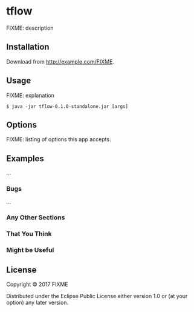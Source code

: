 # tflow

FIXME: description

## Installation

Download from http://example.com/FIXME.

## Usage

FIXME: explanation

    $ java -jar tflow-0.1.0-standalone.jar [args]

## Options

FIXME: listing of options this app accepts.

## Examples

...

### Bugs

...

### Any Other Sections
### That You Think
### Might be Useful

## License

Copyright © 2017 FIXME

Distributed under the Eclipse Public License either version 1.0 or (at
your option) any later version.
